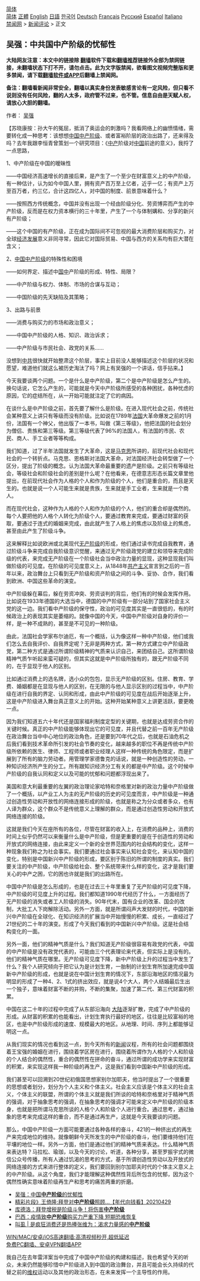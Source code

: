  <!-- 面包屑导航 --> <div class="breadcrumb"><!-- GTranslate: https://gtranslate.io/ -->  <div class="switcher notranslate">  <div class="selected">  <a href="#" onclick="return false;"> 简体</a>  </div>  <div class="option">  <a href="https://www.bannedbook.org" onclick="doGTranslate('zh-CN|zh-CN');jQuery('div.switcher div.selected a').html(jQuery(this).html());return false;" title="简体中文" class="nturl selected"> 简体</a>  <a href="https://www.bannedbook.org/zh-tw/" onclick="doGTranslate('zh-CN|zh-TW');jQuery('div.switcher div.selected a').html(jQuery(this).html());return false;" title="繁體中文" class="nturl"> 正體</a>  <a href="https://www.bannedbook.org/en/" onclick="doGTranslate('zh-CN|en');jQuery('div.switcher div.selected a').html(jQuery(this).html());return false;" title="English" class="nturl"> English</a>  <a href="https://www.bannedbook.org/ja/" onclick="doGTranslate('zh-CN|ja');jQuery('div.switcher div.selected a').html(jQuery(this).html());return false;" title="日本語" class="nturl"> 日語</a>  <a href="https://www.bannedbook.org/ko/" onclick="doGTranslate('zh-CN|ko');jQuery('div.switcher div.selected a').html(jQuery(this).html());return false;" title="한국어" class="nturl"> 한국어</a>  <a href="https://www.bannedbook.org/de/" onclick="doGTranslate('zh-CN|de');jQuery('div.switcher div.selected a').html(jQuery(this).html());return false;" title="Deutsch" class="nturl"> Deutsch</a>  <a href="https://www.bannedbook.org/fr/" onclick="doGTranslate('zh-CN|fr');jQuery('div.switcher div.selected a').html(jQuery(this).html());return false;" title="Français" class="nturl"> Français</a>  <a href="https://www.bannedbook.org/ru/" onclick="doGTranslate('zh-CN|ru');jQuery('div.switcher div.selected a').html(jQuery(this).html());return false;" title="Русский" class="nturl"> Русский</a>  <a href="https://www.bannedbook.org/es/" onclick="doGTranslate('zh-CN|es');jQuery('div.switcher div.selected a').html(jQuery(this).html());return false;" title="Español" class="nturl"> Español</a>  <a href="https://www.bannedbook.org/it/" onclick="doGTranslate('zh-CN|it');jQuery('div.switcher div.selected a').html(jQuery(this).html());return false;" title="Italiano" class="nturl"> Italiano</a>  </div>  </div>      <div class='breadcrumb-sub'><!-- Breadcrumb NavXT 6.3.0 --> <a href="https://www.bannedbook.org/" class="home">禁闻网</a> &gt; <a href="https://www.bannedbook.org/bnews/comments/" class="category">新闻评论</a> &gt; 正文</div></div><h2>吴强：中共国中产阶级的忧郁性</h2> <p class="notice"><b>大陆网友注意：本文中的链接除 <a href="https://github.com/bannedbook/fanqiang" >翻墙</a>软件下载和<a href="https://github.com/killgcd/justmysocks/blob/master/README.md">翻墙推荐</a>链接外全部为禁网链接，未翻墙状态下打不开，请勿点击。此为文字版禁闻，欲看图文视频完整版和更多禁闻，请下载<a href="https://github.com/bannedbook/fanqiang">翻墙软件或APP</a>后翻墙上禁闻网。</p><p>备注：翻墙看新闻非常安全，翻墙以真实身份发表敏感言论有一定风险，但只看不说则没有任何风险，翻的人太多，政府管不过来，也不管。信息自由是天赋人权，请放心大胆的翻墙。</b></p>  <div class="entry"> <p>作者： <a href="https://www.bannedbook.org/bnews/tag/%e5%90%b4%e5%bc%ba/" class="st_tag internal_tag" rel="tag" title="标签 吴强 下的日志">吴强</a> </p> <p>【苏晓康按：孙大午的冤屈，抵消了奥运会的刺激吗？我看网络上的幽愤情绪，需要转化成一种思考：该想想<span class='wp_keywordlink_affiliate'><a href="https://www.bannedbook.org/" title="中国" target="_blank">中国</a></span><a href="https://www.bannedbook.org/bnews/tag/%e4%b8%ad%e4%ba%a7%e9%98%b6%e7%ba%a7/" class="st_tag internal_tag" rel="tag" title="标签 中产阶级 下的日志">中产阶级</a>、或者富裕阶层的政治出路了，还来得及吗？去年我跟李恒青曾策划一个研究项目：《<a href="https://www.bannedbook.org/bnews/tag/%E4%B8%AD%E4%BA%A7/" class="st_tag internal_tag" rel="tag" title="标签 中产 下的日志">中产</a>阶级对<a href="https://www.bannedbook.org/bnews/tag/%E4%B8%AD%E5%9B%BD/" class="st_tag internal_tag" rel="tag" title="标签 中国 下的日志">中国</a>前途的意义》，我捋了一点思路，</p> <p>1、中产阶级在中国的暧昧性</p> <p>——中国经济高速增长的直接后果，是产生了一个至少在财富意义上的中产阶级，有一种估计，认为如今中国人里，拥有资产百万至上亿者，近乎一亿；有资产上万至百万者，约三亿，合计这四亿人，对中国的制度、前景意味着什么？</p> <p>——按照西方传统概念，中国并没有出现一个经由阶级分化、劳资博弈而产生的中产阶级，反而是在权力资本横行的三十年里，产生了一个与体制媾和、分享的新兴有产阶级；</p> <p>——这个中国的有产阶级，正在成为国际间不可忽视的最大消费阶层和购买力，对全球<span class='wp_keywordlink'><a href="https://www.bannedbook.org/forum2/topic869.html" title="宪政、法治和经济发展——走向市场经济的制度保障" target="_blank">经济发展</a></span>意义非同寻常，因此它对国际贸易、中国与西方的关系均有巨大潜在含义；</p> <p>2、<a href="https://www.bannedbook.org/bnews/tag/%e4%b8%ad%e5%9b%bd%e4%b8%ad%e4%ba%a7%e9%98%b6%e7%ba%a7/" class="st_tag internal_tag" rel="tag" title="标签 中国中产阶级 下的日志">中国中产阶级</a>的特殊性和困境</p> <p>——如何界定、描述中<a href="https://www.bannedbook.org/bnews/tag/%E5%9B%BD%E4%B8%AD/" class="st_tag internal_tag" rel="tag" title="标签 国中 下的日志">国中</a>产阶级的形成、特性、局限？</p>  <p>——中产阶级与权力、体制、市场的合谋与互动；</p> <p>——中国阶级的先天缺陷及其策略；</p> <p>3、出路与前景</p> <p>——消费与购买力的市场和政治意义；</p> <p>——中国中产阶级的人格、知识、政治诉求；</p> <p>——中产阶级与市民社会、政党的关系……</p> <p>没想到<a href="https://www.bannedbook.org/bnews/tag/%e4%b8%ad%e5%85%b1/" class="st_tag internal_tag" rel="tag" title="标签 中共 下的日志">中共</a>很快就开始整肃这个阶层，事实上目前没人能够描述这个阶层的状况和愿望，难道他们就这么被历史淘汰了吗？网上有吴强的一个讲话，信手拈来。】</p> <p>今天我要谈两个问题。一个是什么是中产阶级，第二个是中产阶级是怎么产生的。换句话说，它怎么产生的，可能就是今天中产阶级所感受的各种困扰，各种忧虑的原因，它的症结所在，从一开始可能就注定了它的病因。</p>  <p>在谈什么是中产阶级之前，首先要了解什么是阶级。在进入现代社会之前，传统社会某种意义上讲只有等级而没有阶级。比如说在1789年<a href="https://www.bannedbook.org/bnews/tag/%e6%b3%95%e5%9b%bd/" class="st_tag internal_tag" rel="tag" title="标签 法国 下的日志">法国</a>大革命爆发之前的1月份，法国有一个神父，他出版了一本书，叫做《第三等级》，他把法国的社会划分为僧侣、贵族和第三等级。第三等级代表了96%的法国人，有法国的市民、农民、商人、手工业者等等构成。</p> <p>我们知道，过了半年法国就发生了大革命，这是<span class='wp_keywordlink'><a href="https://www.bannedbook.org/forum2/topic105.html" title="《马克思的成魔之路》" target="_blank">马克思</a></span>所讲的，前现代社会和现代社会的一个转折点。马克思、恩格斯对法国大革命，对法国经济社会转型做了一个区分，提出了阶级的概念。认为法国大革命最重要的遗产是阶级。之前只有等级社会，等级社会和阶级社会的差别是什么呢？在他看来，在德意志形态长篇文章里他提出，在前现代社会作为人格的个人和作为阶级的个人，他们是重合的，而且是天生的。也就是说一个人可能生来就是贵族，生来就是手工业者，生来就是一个商人。</p> <p>而在现代社会，这种作为人格的个人和作为阶级的个人，他们的重合却是偶然的。每个人要把他的人格个人转化为阶级个人，要通过教育来完成，要通过财富的获取，要通过于连式的婚姻来完成，由此就产生了人格上的焦虑以及阶级上的焦虑，甚至由此产生了阶级斗争。</p> <p>这来解释比如说欧洲或北美现代<a href="https://www.bannedbook.org/bnews/tag/%E6%97%A0%E4%BA%A7%E9%98%B6%E7%BA%A7/" class="st_tag internal_tag" rel="tag" title="标签 无产阶级 下的日志">无产阶级</a>的形成，他们通过读书完成自我教育，通过阶级斗争来完成自我阶级意识觉醒，来通过无产阶级政党的建立和领导来完成阶级的代表，来完成无产阶级在一个阶级社会当中政治力量的显现，这种显现我们叫做阶级的可见度。在阶级的可见度意义上，从1848年<span class='wp_keywordlink'><a href="https://www.bannedbook.org/forum2/topic6177.html" title="《共产主义的终极目的》" target="_blank">共产主义</a></span>宣言到之后的一百年以来，政治舞台上只看到无产阶级和资产阶级之间的斗争、妥协、合作，我们看到欧洲、中国这些革命的演变。</p> <p>中产阶级躲在幕后，躲在劳资冲突、劳资谈判的背后，他们有的时候会发挥作用。比如说在1933年德国的大选当中，德国的中产阶级有一部分站到了国家社会主义党的这一边。我们看中产阶级的保守性，政治的可见度其实是一直很低的，有的时候政治上的表现其实是萎缩的。就像中国的今天，中国中产阶级对自身的评价一样，是一种不成熟的，甚至是不可见的一种阶级。</p> <p>由此，法国社会学家布尔迪厄，有一个概括，认为像这样一种中产阶级，他们或我们怎么去自我评价、自我界定呢？无非是两种方式，第一种方式建立中产阶级政党，第二种方式是通过所谓阶级精神的气质来认识自己，来团结自己。这所谓阶级精神气质乍听起来蛮可疑的，但其实这就是中产阶级所独有的，跟无产阶级不同的，在于显现于他人的区别。</p> <p>比如通过消费上的选名牌，选小众的包包，显示无产阶级的区别。住房、教育、学费、婚姻都是在显现与他人的区别，在无限的与他人显示区别的过程当中，中产阶级在进行自我的界定、认同和形成，由此中产阶级的可见度在战后开始逐渐上升，这是中产阶级进入舞台真正意义上的开始。这种开始某种意义上讲更活跃，要更晚一点。</p> <p>因为我们知道五六十年代还是国家福利制度定型的关键期，也就是达成劳资合作的关键时候。真正的中产阶级能够体现出它的可见度，并且代替之前一百年无产阶级在政治舞台当中中心地位的政治角色，还是要到70年代之后，也就是石油危机之后我们看到技术革命所引发的社会节奏的变化，越来越多的职位不再是传统中产阶级所依赖的医生、律师、工程师或者职业经理人这样一种传统的角色限定，而是扩展到了所有的脑力劳动者。用管理学家德鲁克的话说，就是一种创造性的劳动，一种知识经济所产生的分工。所有跟知识经济分工有关的都是中产阶级。这个时候中产阶级的自我认同和定义以及可能的忧郁和问题都浮现出来了。</p>  <p>美国和意大利最重要的左翼的政治理论家哈特和奈格里对新的政治力量中产阶级做了一个概括，以产业工人为主的无产阶级的历史的可见度而言，中产阶级是一种通过创造性劳动和开放性的网络连接形成的阶级，也就是称之为分众或者多众，也有人译为群众，这个群众不是传统意义上理解的群众，而是通过创造性劳动和开放式网络连接的阶级。</p> <p>这就是我们今天在座所有的各位，尽管在财富的收入上，在消费的品种上，消费的时间上似乎仍然可以来衡量什么是中产阶级，但是更重要的是在于创造性的劳动和开放式的网络连接，由此来定义一个新的全世界范围内的社会结构的变化，这样一种现象我们称之为社会事实。我们要通过社会事实来认知社会变化，来认知中国的变化，特别是中国新兴中产阶级的形成，要区别于陈旧的所谓的制度的真实。我们要关注的中产阶级，中产阶级给社会、整个系统带来什么样的变化，这才是我们要关心的中产之困，它的困也许就是我们的出路所在。</p> <p>中国中产阶级是怎么形成的，也是在过去三十年里重复了无产阶级的可见度下降，中产阶级的可见度上升的过程。我们都知道1990年代经历了什么，一方面经历了无产阶级的消失或者工人阶级的消失。90年代末，国有企业的改革、国企的改制，大批工人下岗解除活动。另外一方面，就是所谓闷声大发财的时代，中国的新兴中产阶级在全球化、在知识经济的扩展当中开始慢慢的积累、成长，一直经过了21世纪的二十年的演变。形成了今天我们看到的中国新兴中产阶级。这是社会结构变化的一面。</p> <p>另外一面，他们的精神气质是什么？我们知道无产阶级很容易有政党的代表，中国的中产阶级是没有政党代表的，可能由三个代表理论来代表，但实际上是没有的。他们的精神气质在哪里。无产阶级可见度下降，新中产阶级上升的过程当中发生了什么？我个人研究倾向于把它认为是计划生育，一胎制的计划生育所加速完成中国新中产阶级的形成，也就是说在中国计划生育的情况下，东部沿海地区的情况最为明显的形成了一种4、2、1式的挤出效应，就是说4个大人，两个人结婚最后生出一个独子，意味着财富不断的并购，不断的集聚，加速了第二代、第三代财富的积累。</p> <p>中国在这二十年的过程中完成了从东部沿海向 <span class='wp_keywordlink_affiliate'><a href="https://www.bannedbook.org/" title="大陆" target="_blank">大陆</a></span>逐渐扩散，完成了中产阶级的形成。从财富的积累的也能看出，计划生育执行最好的地区，往往是比较富裕的地区，也是中产阶级形成的速度、规模最大的地区。从地理、时间、序列上都能够证明这一点。</p> <p>从我们现实的情况也看到这一点，到今天所有的<span class='wp_keywordlink_affiliate'><a href="https://www.bannedbook.org/" title="新闻">新闻</a></span>议程，所有的社会问题都围绕着王宝强的婚姻在进行，围绕着学区房在进行，围绕着所谓作为人格的个人和阶级的个人结合的偶然性，重合的偶然性在拼命的奋斗，通过所谓的成功学来实现财富的积累，来实现这样我一种阶级的再生产，这是我们看到中国新中产阶级的形成。</p> <p>我们甚至可以回溯到20世纪初俄国思想家别尔加耶夫，他当时提出了一个很重要的思想或者划分，划分为个人主义和个体主义。社会主义应该是个体主义的社会主义，个体主义的联盟，所谓的个体主义就是我们所谈的哈特和奈格里对于精神气质的强调，对于抽象思考的强调，在抽象思考的强调才可能来定义中产阶级的阶级本身，也就是把所谓马克思所谈的人格个人和阶级个人进行重合。通过思考，通过抽象的思考来完成这样的重合，而不是通过再生产，这就是今天我要谈的问题。</p> <p>那么，中国中产阶级一方面可能要通过各种各样的奋斗，421的一种挤出式的再生产来完成地位的维持。就像朝鲜今天所发生的中产阶级的奋斗，他们要维持他们在平壤的地位一样。另外一方面，他们是通过他们的精神气质来表达。什么精神气质来表达特？马拉松、瑜珈，以及今天的讨论，听道，各种分享，甚至罗振宇式的微信公众号传播，所有人通过饥渴的思考的方式，基于所谓创造性劳动以及开放式的网络连接的方式来进行整体的定义，我们要回到别尔加耶夫时代的个体主义意义上的中产阶级。从这个角度，我们才能理解这种偶然性背后所包含的忧郁，因为这个偶然性确实意味着阶级再生产和思考的痛苦两重的折磨。</p>  <ul class='op-related-articles' title='相关阅读'> <li><a href='https://www.bannedbook.org/bnews/baitai/20210730/1596678.html' target='_blank'>吴强：中国<b>中产阶级</b>的忧郁性</a></li> <li><a href='https://www.bannedbook.org/bnews/taiwannews/20210429/1536381.html' target='_blank'>精彩片段》王倚隆:拜登对<b>中产阶级</b>照顾...【年代向钱看】20210429</a></li> <li><a href='https://www.bannedbook.org/bnews/taiwannews/20210428/1534966.html' target='_blank'>库德洛：拜登增税是阶级斗争！将伤害<b>中产阶级</b></a></li> <li><a href='https://www.bannedbook.org/bnews/baitai/20210425/1533345.html' target='_blank'>巴西：疫情致<b>中产阶级</b>购买力严重下降 短期恐难恢复</a></li> <li><a href='https://www.bannedbook.org/bnews/baitai/20210413/1525163.html' target='_blank'>叫虱 &#124; 是疯狂消费还是热捧张维为：渴求力量感的<b>中产阶级</b></a></li> </ul> <p class="texttj"> <a href="https://github.com/bannedbook/fanqiang/wiki/V2ray%E6%9C%BA%E5%9C%BA" target="_blank">WIN/MAC/安卓/iOS高速翻墙:高清视频秒开,超低延迟</a><br/> <a href="https://github.com/bannedbook/fanqiang/wiki/%E7%A6%81%E9%97%BB%E7%BD%91%E5%AE%89%E5%8D%93%E7%BF%BB%E5%A2%99%E6%96%B0%E9%97%BBAPP" target="_blank">免费PC翻墙、安卓VPN翻墙APP</a></p><p>我自己在去年雷洋案当中完成了中国中产阶级的构建和描述，我也希望今天的听众，未来仍然能够珍惜中产阶级进入到中国的政治舞台，并且可能会长久持续的代替之前的<span class='wp_keywordlink_affiliate'><a href="https://www.bannedbook.org/bnews/weiquan/" title="维权" target="_blank">维权</a></span>运动以及其他的政治形态，在未来发挥一个主导性的作用。</p><a name='sharetosocial'></a>  <div style="margin-bottom:5px;padding-bottom:5px;clear:both"> <div id="archive-pix-1" class="banner-ads"> <!-- AuctionX Display platform tag START --> <div id="26318x728x90x621x_ADSLOT2" clicktrack="%%CLICK_URL_ESC%%"></div> <!-- AuctionX Display platform tag END --> </div> <div id="archive-pix-2" class="banner-ads"> <!-- AuctionX Display platform tag START --> <div id="26315x300x250x621x_ADSLOT2" clicktrack="%%CLICK_URL_ESC%%"></div> <!-- AuctionX Display platform tag END --> </div> </div>  <div id="archive-pix-1" class="banner-ads"> <!-- AuctionX Display platform tag START --> <div id="26318x728x90x621x_ADSLOT3" clicktrack="%%CLICK_URL_ESC%%"></div> <!-- AuctionX Display platform tag END --> </div> </div><!--END ENTRY--> 
